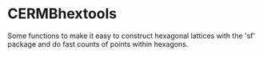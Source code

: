 # CERMBhextools

Some functions to make it easy to construct hexagonal lattices with the 'sf' package and do fast counts of points within hexagons.
